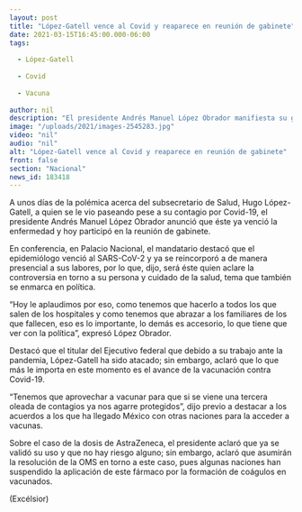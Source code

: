 ```yaml
---
layout: post
title: "López-Gatell vence al Covid y reaparece en reunión de gabinete"
date: 2021-03-15T16:45:00.000-06:00
tags:
  
  - López-Gatell
  
  - Covid
  
  - Vacuna
  
author: nil
description: "El presidente Andrés Manuel López Obrador manifiesta su gusto por la salud del subsecretario de Salud; lo importante es que ya se recuperó, lo demás tiene que ver con política, dice"
image: "/uploads/2021/images-2545283.jpg"
video: "nil"
audio: "nil"
alt: "López-Gatell vence al Covid y reaparece en reunión de gabinete"
front: false
section: "Nacional"
news_id: 183418
---
```


A unos días de la polémica acerca del subsecretario de Salud, Hugo López-Gatell, a quien se le vio paseando pese a su contagio por Covid-19, el presidente Andrés Manuel López Obrador anunció que éste ya venció la enfermedad y hoy participó en la reunión de gabinete.

En conferencia, en Palacio Nacional, el mandatario destacó que el epidemiólogo venció al SARS-CoV-2 y ya se reincorporó a de manera presencial a sus labores, por lo que, dijo, será éste quien aclare la controversia en torno a su persona y cuidado de la salud, tema que también se enmarca en política.

“Hoy le aplaudimos por eso, como tenemos que hacerlo a todos los que salen de los hospitales y como tenemos que abrazar a los familiares de los que fallecen, eso es lo importante, lo demás es accesorio, lo que tiene que ver con la política”, expresó López Obrador.

Destacó que el titular del Ejecutivo federal que debido a su trabajo ante la pandemia, López-Gatell ha sido atacado; sin embargo, aclaró que lo que más le importa en este momento es el avance de la vacunación contra Covid-19.

“Tenemos que aprovechar a vacunar para que si se viene una tercera oleada de contagios ya nos agarre protegidos”, dijo previo a destacar a los acuerdos a los que ha llegado México con otras naciones para la acceder a vacunas.

Sobre el caso de la dosis de AstraZeneca, el presidente aclaró que ya se validó su uso y que no hay riesgo alguno; sin embargo, aclaró que asumirán la resolución de la OMS en torno a este caso, pues algunas naciones han suspendido la aplicación de este fármaco por la formación de coágulos en vacunados.

(Excélsior)